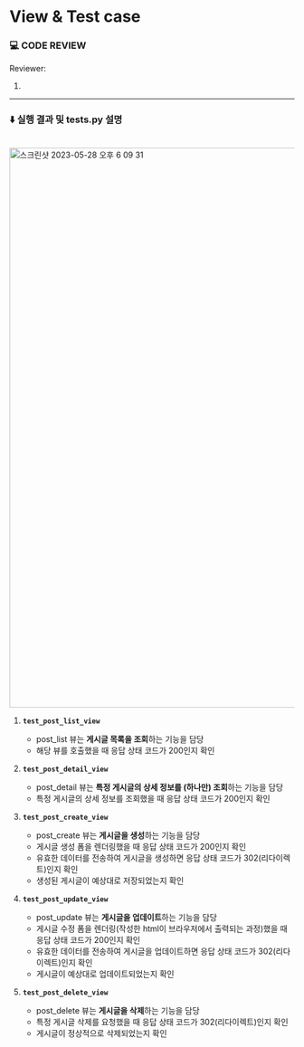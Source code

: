 # View & Test case

### 💻 CODE REVIEW

Reviewer: 

1.

---
### ⬇️ 실행 결과 및 tests.py 설명
<br>

<img width="990" alt="스크린샷 2023-05-28 오후 6 09 31" src="https://github.com/daxx0ne/LIKELION_YU_11th/assets/117694148/75ef5f00-c988-462a-9239-0f96db39b329">

<br>

1. **`test_post_list_view`**
   
   - post_list 뷰는 **게시글 목록을 조회**하는 기능을 담당
   - 해당 뷰를 호출했을 때 응답 상태 코드가 200인지 확인


2. **`test_post_detail_view`**

   - post_detail 뷰는 **특정 게시글의 상세 정보를 (하나만) 조회**하는 기능을 담당
   - 특정 게시글의 상세 정보를 조회했을 때 응답 상태 코드가 200인지 확인


3. **`test_post_create_view`**

   - post_create 뷰는 **게시글을 생성**하는 기능을 담당
   - 게시글 생성 폼을 렌더링했을 때 응답 상태 코드가 200인지 확인
   - 유효한 데이터를 전송하여 게시글을 생성하면 응답 상태 코드가 302(리다이렉트)인지 확인
   - 생성된 게시글이 예상대로 저장되었는지 확인


4. **`test_post_update_view`**

   - post_update 뷰는 **게시글을 업데이트**하는 기능을 담당
   - 게시글 수정 폼을 렌더링(작성한 html이 브라우저에서 출력되는 과정)했을 때 응답 상태 코드가 200인지 확인
   - 유효한 데이터를 전송하여 게시글을 업데이트하면 응답 상태 코드가 302(리다이렉트)인지 확인
   - 게시글이 예상대로 업데이트되었는지 확인


5. **`test_post_delete_view`**

   - post_delete 뷰는 **게시글을 삭제**하는 기능을 담당
   - 특정 게시글 삭제를 요청했을 때 응답 상태 코드가 302(리다이렉트)인지 확인
   - 게시글이 정상적으로 삭제되었는지 확인


